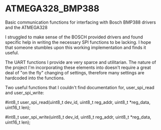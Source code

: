 # ATMEGA328_BMP388
Basic communication functions for interfacing with Bosch BMP388 drivers and the ATMEGA328

 I struggled to make sense of the BOSCH provided drivers and found specific help in writing the necessary SPI functions to be lacking. I hope that someone stumbles upon this working implementation and finds it useful.
  
The UART functions I provide are very sparce and utilitarian. The nature of the project I'm incorporating these elements into doesn't require a great deal of "on the fly" changing of settings, therefore many settings are hardcoded into the functions.

Two useful functions that I couldn't find documentation for, user_spi_read and user_spi_write:

#int8_t user_spi_read(uint8_t dev_id, uint8_t reg_addr, uint8_t *reg_data, uint16_t len);

#int8_t user_spi_write(uint8_t dev_id, uint8_t reg_addr, uint8_t *reg_data, uint16_t len);

